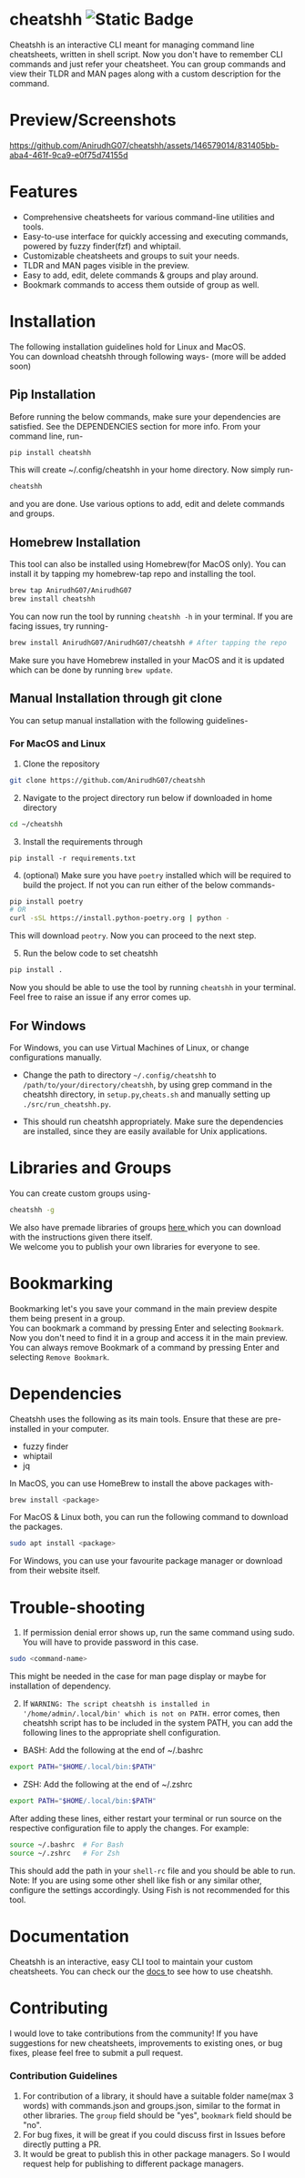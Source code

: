 # cheatshh ![Static Badge](https://img.shields.io/badge/version-1.0.6-blue)

Cheatshh is an interactive CLI meant for managing command line cheatsheets, written in shell script. Now you don't have to remember CLI commands and just refer your cheatsheet. You can group commands and view their TLDR and MAN pages along with a custom description for the command.

# Preview/Screenshots 

https://github.com/AnirudhG07/cheatshh/assets/146579014/831405bb-aba4-461f-9ca9-e0f75d74155d

# Features

- Comprehensive cheatsheets for various command-line utilities and tools.
- Easy-to-use interface for quickly accessing and executing commands, powered by fuzzy finder(fzf) and whiptail.
- Customizable cheatsheets and groups to suit your needs.
- TLDR and MAN pages visible in the preview.
- Easy to add, edit, delete commands & groups and play around.
- Bookmark commands to access them outside of group as well.

# Installation

The following installation guidelines hold for Linux and MacOS.<br>
You can download cheatshh through following ways- (more will be added soon)

## Pip Installation

Before running the below commands, make sure your dependencies are satisfied. See the DEPENDENCIES section for more info.
From your command line, run-

```bash
pip install cheatshh
```

This will create ~/.config/cheatshh in your home directory. Now simply run-

```bash
cheatshh
```

and you are done. Use various options to add, edit and delete commands and groups.

## Homebrew Installation

This tool can also be installed using Homebrew(for MacOS only). You can install it by tapping my homebrew-tap repo and installing the tool.

```bash
brew tap AnirudhG07/AnirudhG07
brew install cheatshh
```

You can now run the tool by running `cheatshh -h` in your terminal. If you are facing issues, try running-

```bash
brew install AnirudhG07/AnirudhG07/cheatshh # After tapping the repo
```

Make sure you have Homebrew installed in your MacOS and it is updated which can be done by running `brew update`.

## Manual Installation through git clone

You can setup manual installation with the following guidelines-

### For MacOS and Linux

1. Clone the repository

```bash
git clone https://github.com/AnirudhG07/cheatshh
```

2. Navigate to the project directory run below if downloaded in home directory

```bash
cd ~/cheatshh
```

3. Install the requirements through

```
pip install -r requirements.txt
```

4. (optional) Make sure you have `poetry` installed which will be required to build the project. If not you can run either of the below commands-
```bash
pip install poetry
# OR
curl -sSL https://install.python-poetry.org | python -
```
This will download `peotry`. Now you can proceed to the next step.

5. Run the below code to set cheatshh

```bash
pip install .
```

Now you should be able to use the tool by running `cheatshh` in your terminal. Feel free to raise an issue if any error comes up.

## For Windows

For Windows, you can use Virtual Machines of Linux, or change configurations manually.<br>

- Change the path to directory `~/.config/cheatshh` to `/path/to/your/directory/cheatshh`, by using grep command
  in the cheatshh directory, in `setup.py`,`cheats.sh` and manually setting up `./src/run_cheatshh.py`.

- This should run cheatshh appropriately. Make sure the dependencies are installed, since they are easily available for Unix applications.

# Libraries and Groups

You can create custom groups using-

```bash
cheatshh -g
```

We also have premade libraries of groups <a href="https://github.com/AnirudhG07/cheatshh/tree/main/library"> here </a> which you can download with the instructions given there itself. <br>
We welcome you to publish your own libraries for everyone to see.

# Bookmarking
Bookmarking let's you save your command in the main preview despite them being present in a group.<br>
You can bookmark a command by pressing Enter and selecting `Bookmark`. Now you don't need to find it in a group and access it in the main preview.<br>You can always remove Bookmark of a command by pressing Enter and selecting `Remove Bookmark`.

# Dependencies

Cheatshh uses the following as its main tools. Ensure that these are pre-installed in your computer.

- fuzzy finder
- whiptail
- jq

In MacOS, you can use HomeBrew to install the above packages with-

```bash
brew install <package>
```

For MacOS & Linux both, you can run the following command to download the packages.

```bash
sudo apt install <package>
```

For Windows, you can use your favourite package manager or download from their website itself.

# Trouble-shooting

1. If permission denial error shows up, run the same command using sudo. You will have to provide password in this case.

```bash
sudo <command-name>
```

This might be needed in the case for man page display or maybe for installation of dependency.

2. If `WARNING: The script cheatshh is installed in '/home/admin/.local/bin' which is not on PATH.` error comes, then cheatshh script has to be included in the system PATH, you can add the following lines to the appropriate shell configuration.

- BASH: Add the following at the end of ~/.bashrc

```bash
export PATH="$HOME/.local/bin:$PATH"
```

- ZSH: Add the following at the end of ~/.zshrc

```bash
export PATH="$HOME/.local/bin:$PATH"
```

After adding these lines, either restart your terminal or run source on the respective configuration file to apply the changes. For example:

```bash
source ~/.bashrc  # For Bash
source ~/.zshrc   # For Zsh
```

This should add the path in your `shell-rc` file and you should be able to run.<br>
Note: If you are using some other shell like fish or any similar other, configure the settings accordingly. Using Fish is not recommended for this tool.

# Documentation

Cheatshh is an interactive, easy CLI tool to maintain your custom cheatsheets. You can check our the <a href="https://github.com/AnirudhG07/cheatshh/tree/1.0.6/docs"> docs </a> to see how to use cheatshh.

# Contributing

I would love to take contributions from the community! If you have suggestions for new cheatsheets, improvements to existing ones, or bug fixes, please feel free to submit a pull request. 
### Contribution Guidelines
1) For contribution of a library, it should have a suitable folder name(max 3 words) with commands.json and groups.json, similar to the format in other libraries. The `group` field should be "yes", `bookmark` field should be "no".
2) For bug fixes, it will be great if you could discuss first in Issues before directly putting a PR. 
3) It would be great to publish this in other package managers. So I would request help for publishing to different package managers.

